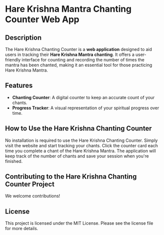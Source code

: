 # Hare Krishna Mantra Chanting Counter Web App

## Description
The Hare Krishna Chanting Counter is a **web application** designed to aid users in tracking their **Hare Krishna Mantra chanting**. It offers a user-friendly interface for counting and recording the number of times the mantra has been chanted, making it an essential tool for those practicing Hare Krishna Mantra.

## Features
- **Chanting Counter**: A digital counter to keep an accurate count of your chants.
- **Progress Tracker**: A visual representation of your spiritual progress over time.

## How to Use the Hare Krishna Chanting Counter
No installation is required to use the Hare Krishna Chanting Counter. 
Simply visit the website and start tracking your chants. 
Click the counter card each time you complete a chant of the Hare Krishna Mantra. The application will keep track of the number of chants and save your session when you're finished.

## Contributing to the Hare Krishna Chanting Counter Project
We welcome contributions!

## License
This project is licensed under the MIT License. Please see the license file for more details.
